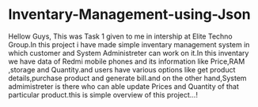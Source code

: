 # Inventary-Management-using-Json
Hellow Guys,
This was Task 1 given to me in intership at Elite Techno Group.In this project i have made simple inventary management system in which customer and System Administreter can work on it.In this inventary we have data of Redmi mobile phones and its information like Price,RAM ,storage and Quantity.and users have various options like get product details,purchase product and generate bill.and on the other hand,System admimistreter is there who can able update Prices and Quantity of that particular product.this is simple overview of this project...! 
